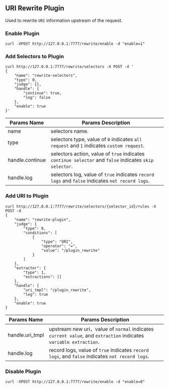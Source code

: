 ## URI Rewrite Plugin

Used to rewrite `URI` information upstream of the request.

### Enable Plugin

```shell
curl -XPOST http://127.0.0.1:7777/rewrite/enable -d "enable=1"
```

### Add Selectors to Plugin

```shell
curl http://127.0.0.1:7777/rewrite/selectors -X POST -d '
{
    "name": "rewrite-selectors",
    "type": 0,
    "judge": {},
    "handle": {
        "continue": true,
        "log": false
    },
    "enable": true
}'
```

| Params Name    | Params Description |
|----------------|--------------------|
|name            | selectors name. |
|type            | selectors type, value of `0` indicates `all request` and `1` indicates `custom request`. |
|handle.continue | selectors action, value of `true` indicates `continue selector` and `false` indicates  `skip selector`. |
|handle.log      | selectors log, value of `true` indicates `record logs` and `false` indicates  `not record logs`. |

### Add URI to Plugin

```shell
curl http://127.0.0.1:7777/rewrite/selectors/{selector_id}/rules -X POST -d
{
    "name": "rewrite-plugin",
    "judge": {
        "type": 0,
        "conditions": [
            {
                "type": "URI",
                "operator": "=",
                "value": "/plugin_rewrite"
            }
        ]
    },
    "extractor": {
        "type": 1,
        "extractions": []
    },
    "handle": {
        "uri_tmpl": "/plugin_rewrite",
        "log": true
    },
    "enable": true
}
```

| Params Name    | Params Description |
|----------------|--------------------|
|handle.uri_tmpl | upstream new uri，value of `normal` indicates `current value`, and `extraction` indicates `variable extraction`.|
|handle.log      | record logs, value of `true` indicates `record logs`, and `false` indicates `not record logs`. |

### Disable Plugin

```shell
curl -XPOST http://127.0.0.1:7777/rewrite/enable -d "enable=0"
```
